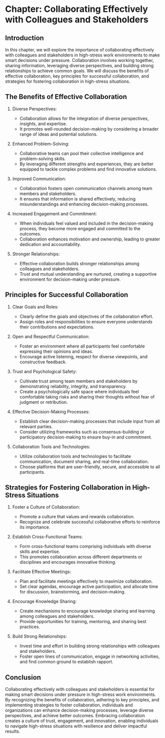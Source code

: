 Chapter: Collaborating Effectively with Colleagues and Stakeholders
===================================================================

Introduction
------------

In this chapter, we will explore the importance of collaborating effectively with colleagues and stakeholders in high-stress work environments to make smart decisions under pressure. Collaboration involves working together, sharing information, leveraging diverse perspectives, and building strong relationships to achieve common goals. We will discuss the benefits of effective collaboration, key principles for successful collaboration, and strategies for fostering collaboration in high-stress situations.

The Benefits of Effective Collaboration
---------------------------------------

1. Diverse Perspectives:

   * Collaboration allows for the integration of diverse perspectives, insights, and expertise.
   * It promotes well-rounded decision-making by considering a broader range of ideas and potential solutions.
2. Enhanced Problem-Solving:

   * Collaborative teams can pool their collective intelligence and problem-solving skills.
   * By leveraging different strengths and experiences, they are better equipped to tackle complex problems and find innovative solutions.
3. Improved Communication:

   * Collaboration fosters open communication channels among team members and stakeholders.
   * It ensures that information is shared effectively, reducing misunderstandings and enhancing decision-making processes.
4. Increased Engagement and Commitment:

   * When individuals feel valued and included in the decision-making process, they become more engaged and committed to the outcomes.
   * Collaboration enhances motivation and ownership, leading to greater dedication and accountability.
5. Stronger Relationships:

   * Effective collaboration builds stronger relationships among colleagues and stakeholders.
   * Trust and mutual understanding are nurtured, creating a supportive environment for decision-making under pressure.

Principles for Successful Collaboration
---------------------------------------

1. Clear Goals and Roles:

   * Clearly define the goals and objectives of the collaboration effort.
   * Assign roles and responsibilities to ensure everyone understands their contributions and expectations.
2. Open and Respectful Communication:

   * Foster an environment where all participants feel comfortable expressing their opinions and ideas.
   * Encourage active listening, respect for diverse viewpoints, and constructive feedback.
3. Trust and Psychological Safety:

   * Cultivate trust among team members and stakeholders by demonstrating reliability, integrity, and transparency.
   * Create a psychologically safe space where individuals feel comfortable taking risks and sharing their thoughts without fear of judgment or retribution.
4. Effective Decision-Making Processes:

   * Establish clear decision-making processes that include input from all relevant parties.
   * Consider utilizing frameworks such as consensus-building or participatory decision-making to ensure buy-in and commitment.
5. Collaboration Tools and Technologies:

   * Utilize collaboration tools and technologies to facilitate communication, document sharing, and real-time collaboration.
   * Choose platforms that are user-friendly, secure, and accessible to all participants.

Strategies for Fostering Collaboration in High-Stress Situations
----------------------------------------------------------------

1. Foster a Culture of Collaboration:

   * Promote a culture that values and rewards collaboration.
   * Recognize and celebrate successful collaborative efforts to reinforce its importance.
2. Establish Cross-Functional Teams:

   * Form cross-functional teams comprising individuals with diverse skills and expertise.
   * This promotes collaboration across different departments or disciplines and encourages innovative thinking.
3. Facilitate Effective Meetings:

   * Plan and facilitate meetings effectively to maximize collaboration.
   * Set clear agendas, encourage active participation, and allocate time for discussion, brainstorming, and decision-making.
4. Encourage Knowledge Sharing:

   * Create mechanisms to encourage knowledge sharing and learning among colleagues and stakeholders.
   * Provide opportunities for training, mentoring, and sharing best practices.
5. Build Strong Relationships:

   * Invest time and effort in building strong relationships with colleagues and stakeholders.
   * Foster open lines of communication, engage in networking activities, and find common ground to establish rapport.

Conclusion
----------

Collaborating effectively with colleagues and stakeholders is essential for making smart decisions under pressure in high-stress work environments. By recognizing the benefits of collaboration, adhering to key principles, and implementing strategies to foster collaboration, individuals and organizations can enhance decision-making processes, leverage diverse perspectives, and achieve better outcomes. Embracing collaboration creates a culture of trust, engagement, and innovation, enabling individuals to navigate high-stress situations with resilience and deliver impactful results.
